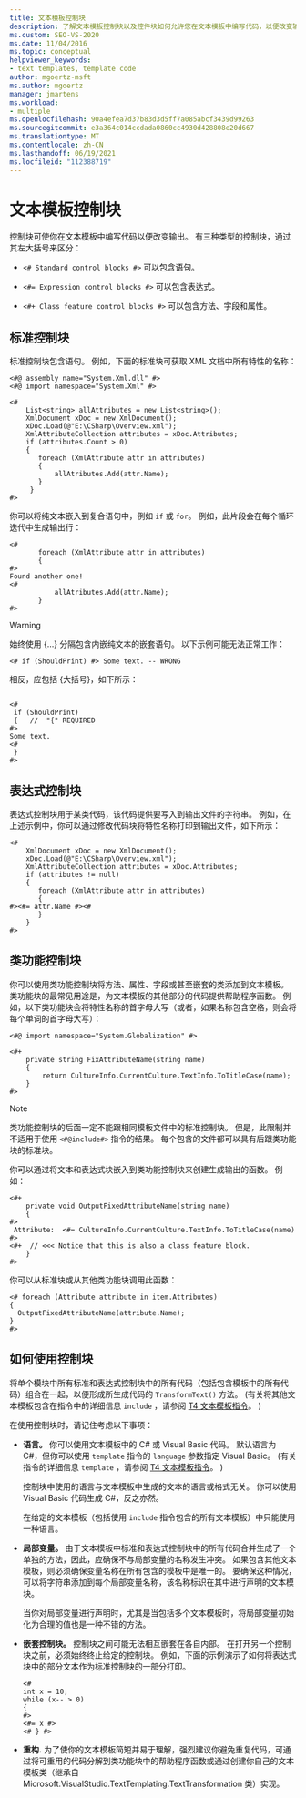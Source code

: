 ```yaml
---
title: 文本模板控制块
description: 了解文本模板控制块以及控件块如何允许您在文本模板中编写代码，以便改变输出。
ms.custom: SEO-VS-2020
ms.date: 11/04/2016
ms.topic: conceptual
helpviewer_keywords:
- text templates, template code
author: mgoertz-msft
ms.author: mgoertz
manager: jmartens
ms.workload:
- multiple
ms.openlocfilehash: 90a4efea7d37b83d3d5ff7a085abcf3439d99263
ms.sourcegitcommit: e3a364c014ccdada0860cc4930d428808e20d667
ms.translationtype: MT
ms.contentlocale: zh-CN
ms.lasthandoff: 06/19/2021
ms.locfileid: "112388719"
---
```

# <a name="text-template-control-blocks"></a>文本模板控制块
控制块可使你在文本模板中编写代码以便改变输出。 有三种类型的控制块，通过其左大括号来区分：

- `<# Standard control blocks #>` 可以包含语句。

- `<#= Expression control blocks #>` 可以包含表达式。

- `<#+ Class feature control blocks #>` 可以包含方法、字段和属性。

## <a name="standard-control-block"></a>标准控制块
 标准控制块包含语句。 例如，下面的标准块可获取 XML 文档中所有特性的名称：

```
<#@ assembly name="System.Xml.dll" #>
<#@ import namespace="System.Xml" #>

<#
    List<string> allAttributes = new List<string>();
    XmlDocument xDoc = new XmlDocument();
    xDoc.Load(@"E:\CSharp\Overview.xml");
    XmlAttributeCollection attributes = xDoc.Attributes;
    if (attributes.Count > 0)
    {
       foreach (XmlAttribute attr in attributes)
       {
           allAtributes.Add(attr.Name);
       }
     }
#>
```

 你可以将纯文本嵌入到复合语句中，例如 `if` 或 `for`。 例如，此片段会在每个循环迭代中生成输出行：

```
<#
       foreach (XmlAttribute attr in attributes)
       {
#>
Found another one!
<#
           allAtributes.Add(attr.Name);
       }
#>
```

> [!WARNING]
> 始终使用 {...} 分隔包含内嵌纯文本的嵌套语句。 以下示例可能无法正常工作：
>
> `<# if (ShouldPrint) #> Some text. -- WRONG`
>
> 相反，应包括 {大括号}，如下所示：

```

<#
 if (ShouldPrint)
 {   //  "{" REQUIRED
#>
Some text.
<#
 }
#>
```

## <a name="expression-control-block"></a>表达式控制块
 表达式控制块用于某类代码，该代码提供要写入到输出文件的字符串。 例如，在上述示例中，你可以通过修改代码块将特性名称打印到输出文件，如下所示：

```
<#
    XmlDocument xDoc = new XmlDocument();
    xDoc.Load(@"E:\CSharp\Overview.xml");
    XmlAttributeCollection attributes = xDoc.Attributes;
    if (attributes != null)
    {
       foreach (XmlAttribute attr in attributes)
       {
#><#= attr.Name #><#
       }
    }
#>
```

## <a name="class-feature-control-block"></a>类功能控制块
 你可以使用类功能控制块将方法、属性、字段或甚至嵌套的类添加到文本模板。 类功能块的最常见用途是，为文本模板的其他部分的代码提供帮助程序函数。 例如，以下类功能块会将特性名称的首字母大写（或者，如果名称包含空格，则会将每个单词的首字母大写）：

```
<#@ import namespace="System.Globalization" #>
```

```
<#+
    private string FixAttributeName(string name)
    {
        return CultureInfo.CurrentCulture.TextInfo.ToTitleCase(name);
    }
#>
```

> [!NOTE]
> 类功能控制块的后面一定不能跟相同模板文件中的标准控制块。 但是，此限制并不适用于使用 `<#@include#>` 指令的结果。 每个包含的文件都可以具有后跟类功能块的标准块。

 你可以通过将文本和表达式块嵌入到类功能控制块来创建生成输出的函数。 例如：

```
<#+
    private void OutputFixedAttributeName(string name)
    {
#>
 Attribute:  <#= CultureInfo.CurrentCulture.TextInfo.ToTitleCase(name) #>
<#+  // <<< Notice that this is also a class feature block.
    }
#>
```

 你可以从标准块或从其他类功能块调用此函数：

```
<# foreach (Attribute attribute in item.Attributes)
{
  OutputFixedAttributeName(attribute.Name);
}
#>
```

## <a name="how-to-use-control-blocks"></a>如何使用控制块
 将单个模块中所有标准和表达式控制块中的所有代码（包括包含模板中的所有代码）组合在一起，以便形成所生成代码的 `TransformText()` 方法。  (有关将其他文本模板包含在指令中的详细信息 `include` ，请参阅 [T4 文本模板指令](../modeling/t4-text-template-directives.md)。 ) 

 在使用控制块时，请记住考虑以下事项：

- **语言。** 你可以使用文本模板中的 C# 或 Visual Basic 代码。 默认语言为 C#，但你可以使用 `template` 指令的 `language` 参数指定 Visual Basic。  (有关指令的详细信息 `template` ，请参阅 [T4 文本模板指令](../modeling/t4-text-template-directives.md)。 ) 

     控制块中使用的语言与文本模板中生成的文本的语言或格式无关。 你可以使用 Visual Basic 代码生成 C#，反之亦然。

     在给定的文本模板（包括使用 `include` 指令包含的所有文本模板）中只能使用一种语言。

- **局部变量。** 由于文本模板中标准和表达式控制块中的所有代码合并生成了一个单独的方法，因此，应确保不与局部变量的名称发生冲突。 如果包含其他文本模板，则必须确保变量名称在所有包含的模板中是唯一的。 要确保这种情况，可以将字符串添加到每个局部变量名称，该名称标识在其中进行声明的文本模块。

     当你对局部变量进行声明时，尤其是当包括多个文本模板时，将局部变量初始化为合理的值也是一种不错的方法。

- **嵌套控制块。** 控制块之间可能无法相互嵌套在各自内部。 在打开另一个控制块之前，必须始终终止给定的控制块。 例如，下面的示例演示了如何将表达式块中的部分文本作为标准控制块的一部分打印。

    ```
    <#
    int x = 10;
    while (x-- > 0)
    {
    #>
    <#= x #>
    <# } #>
    ```

- **重构.** 为了使你的文本模板简短并易于理解，强烈建议你避免重复代码，可通过将可重用的代码分解到类功能块中的帮助程序函数或通过创建你自己的文本模板类（继承自 Microsoft.VisualStudio.TextTemplating.TextTransformation 类）实现。
